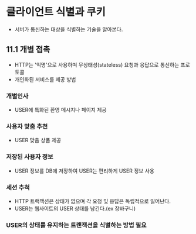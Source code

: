 # 클라이언트 식별과 쿠키
- 서버가 통신하는 대상을 식별하는 기술을 알아본다.

## 11.1 개별 접촉
- HTTP는 '익명'으로 사용하며 무상태성(stateless) 요청과 응답으로 통신하는 프로토콜
- 개인화된 서비스를 제공 방법

### 개별인사
- USER에 특화된 환영 메시지나 페이지 제공

### 사용자 맞춤 추천
- USER 맞춤 상품 제공

### 저장된 사용자 정보
- USER 정보를 DB에 저장하여 USER는 편리하게 USER 정보 사용

### 세션 추척
- HTTP 트랙잭션은 상태가 없으며 각 요청 및 응답은 독립적으로 일어난다.
- USER는 웹사이트의 USER 상태를 남긴다.(ex 장바구니)

### USER의 상태를 유지하는 트랜잭션을 식별하는 방법 필요

  

